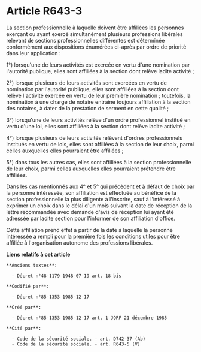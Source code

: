 # Article R643-3

La section professionnelle à laquelle doivent être affiliées les personnes exerçant ou ayant exercé simultanément plusieurs
professions libérales relevant de sections professionnelles différentes est déterminée conformément aux dispositions
énumérées ci-après par ordre de priorité dans leur application : 

1°) lorsqu'une de leurs activités est exercée en vertu d'une nomination par l'autorité publique, elles sont affiliées à la
section dont relève ladite activité ; 

2°) lorsque plusieurs de leurs activités sont exercées en vertu de nomination par l'autorité publique, elles sont affiliées à
la section dont relève l'activité exercée en vertu de leur première nomination ; toutefois, la nomination à une charge de
notaire entraîne toujours affiliation à la section des notaires, à dater de la prestation de serment en cette qualité ; 

3°) lorsqu'une de leurs activités relève d'un ordre professionnel institué en vertu d'une loi, elles sont affiliées à la
section dont relève ladite activité ; 

4°) lorsque plusieurs de leurs activités relèvent d'ordres professionnels institués en vertu de lois, elles sont affiliées à
la section de leur choix, parmi celles auxquelles elles pourraient être affiliées ; 

5°) dans tous les autres cas, elles sont affiliées à la section professionnelle de leur choix, parmi celles auxquelles elles
pourraient prétendre être affiliées. 

Dans les cas mentionnés aux 4° et 5° qui précèdent et à défaut de choix par la personne intéressée, son affiliation est
effectuée au bénéfice de la section professionnelle la plus diligente à l'inscrire, sauf à l'intéressé à exprimer un choix
dans le délai d'un mois suivant la date de réception de la lettre recommandée avec demande d'avis de réception lui ayant été
adressée par ladite section pour l'informer de son affiliation d'office. 

Cette affiliation prend effet à partir de la date à laquelle la personne intéressée a rempli pour la première fois les
conditions utiles pour être affiliée à l'organisation autonome des professions libérales.

**Liens relatifs à cet article**

	**Anciens textes**:

	  - Décret n°48-1179 1948-07-19 art. 18 bis

	**Codifié par**:

	  - Décret n°85-1353 1985-12-17

	**Créé par**:

	  - Décret n°85-1353 1985-12-17 art. 1 JORF 21 décembre 1985

	**Cité par**:

	  - Code de la sécurité sociale. - art. D742-37 (Ab)
	  - Code de la sécurité sociale. - art. R643-5 (V)
